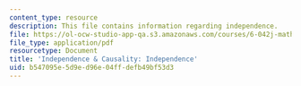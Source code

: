 ```yaml
---
content_type: resource
description: This file contains information regarding independence.
file: https://ol-ocw-studio-app-qa.s3.amazonaws.com/courses/6-042j-mathematics-for-computer-science-spring-2015/b547095e5d9ed96e04ffdefb49bf53d3_MIT6_042JS15_Independence.pdf
file_type: application/pdf
resourcetype: Document
title: 'Independence & Causality: Independence'
uid: b547095e-5d9e-d96e-04ff-defb49bf53d3
---
```

